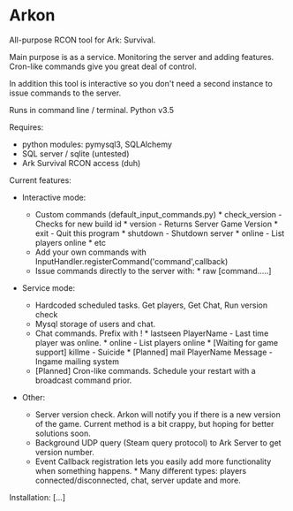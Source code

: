 # Arkon
All-purpose RCON tool for Ark: Survival.

Main purpose is as a service. Monitoring the server and adding features.
Cron-like commands give you great deal of control.

In addition this tool is interactive so you don't need a second instance
to issue commands to the server.

Runs in command line / terminal. Python v3.5

Requires:
- python modules: pymysql3, SQLAlchemy
- SQL server / sqlite (untested)
- Ark Survival RCON access (duh)

Current features:
- Interactive mode:
    * Custom commands (default_input_commands.py)
          * check_version - Checks for new build id
          * version - Returns Server Game Version
          * exit - Quit this program
          * shutdown - Shutdown server
          * online - List players online
          * etc
    * Add your own commands with InputHandler.registerCommand('command',callback)
    * Issue commands directly to the server with:
          * raw [command.....]
  
- Service mode:
  * Hardcoded scheduled tasks. Get players, Get Chat, Run version check
  * Mysql storage of users and chat.
  * Chat commands. Prefix with !
        * lastseen PlayerName - Last time player was online.
        * online - List players online
        * [Waiting for game support] killme - Suicide
        * [Planned] mail PlayerName Message - Ingame mailing system
  * [Planned] Cron-like commands. Schedule your restart with a broadcast command prior.
  
- Other:
  * Server version check. Arkon will notify you if there is a new version of the game. 
    Current method is a bit crappy, but hoping for better solutions soon.
  * Background UDP query (Steam query protocol) to Ark Server to get version number. 
  * Event Callback registration lets you easily add more functionality when something happens.
        * Many different types: players connected/disconnected, chat, server update and more.


Installation:
[...]